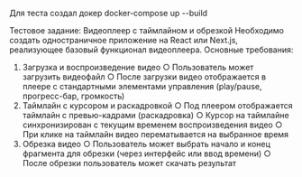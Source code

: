 Для теста создал докер
docker-compose up --build

Тестовое задание: Видеоплеер с таймлайном и обрезкой
Необходимо создать одностраничное приложение на React или Next.js, реализующее базовый функционал видеоплеера.
Основные требования:

1. Загрузка и воспроизведение видео
   ○ Пользователь может загрузить видеофайл ○ После загрузки видео отображается в плеере с стандартными
   элементами управления (play/pause, прогресс-бар, громкость)
2. Таймлайн с курсором и раскадровкой
   ○ Под плеером отображается таймлайн с превью-кадрами (раскадровка) ○ Курсор на таймлайне синхронизирован с текущим временем
   воспроизведения видео ○ При клике на таймлайн видео перематывается на выбранное время
3. Обрезка видео
   ○ Пользователь может выбрать начало и конец фрагмента для обрезки
   (через интерфейс или ввод времени)
   ○ После обрезки пользователь может скачать результат

